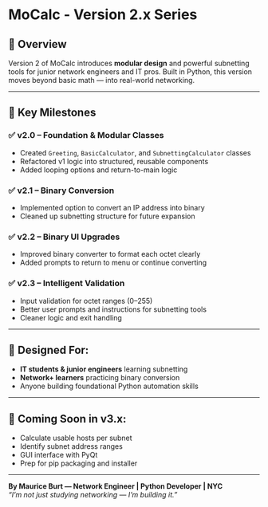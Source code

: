 # MoCalc - Version 2.x Series

## 🧠 Overview

Version 2 of MoCalc introduces **modular design** and powerful subnetting tools for junior network engineers and IT pros. Built in Python, this version moves beyond basic math — into real-world networking.

---

## 📌 Key Milestones

### ✅ v2.0 – Foundation & Modular Classes
- Created `Greeting`, `BasicCalculator`, and `SubnettingCalculator` classes
- Refactored v1 logic into structured, reusable components
- Added looping options and return-to-main logic

### ✅ v2.1 – Binary Conversion
- Implemented option to convert an IP address into binary
- Cleaned up subnetting structure for future expansion

### ✅ v2.2 – Binary UI Upgrades
- Improved binary converter to format each octet clearly
- Added prompts to return to menu or continue converting

### ✅ v2.3 – Intelligent Validation
- Input validation for octet ranges (0–255)
- Better user prompts and instructions for subnetting tools
- Cleaner logic and exit handling

---

## 🧪 Designed For:
- **IT students & junior engineers** learning subnetting  
- **Network+ learners** practicing binary conversion  
- Anyone building foundational Python automation skills

---

## 🚧 Coming Soon in v3.x:
- Calculate usable hosts per subnet  
- Identify subnet address ranges  
- GUI interface with PyQt  
- Prep for pip packaging and installer  

---

**By Maurice Burt — Network Engineer | Python Developer | NYC**  
*“I’m not just studying networking — I’m building it.”*
